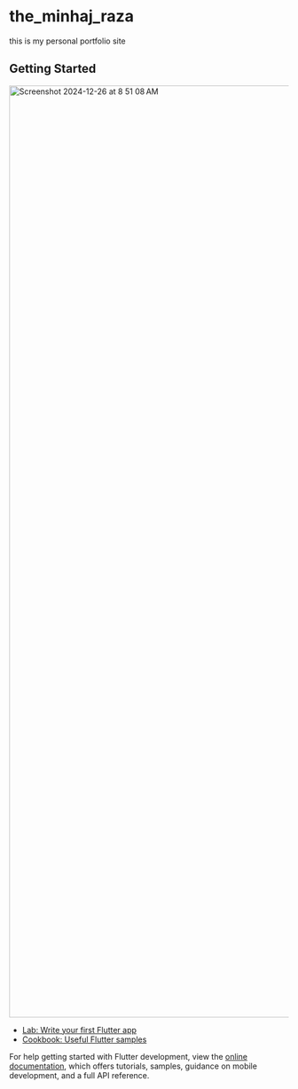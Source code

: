 # the_minhaj_raza

this is my personal portfolio site

## Getting Started
<img width="1680" alt="Screenshot 2024-12-26 at 8 51 08 AM" src="https://github.com/user-attachments/assets/6094483f-4fc4-4c16-b025-ad95716a0e80" />


- [Lab: Write your first Flutter app](https://docs.flutter.dev/get-started/codelab)
- [Cookbook: Useful Flutter samples](https://docs.flutter.dev/cookbook)

For help getting started with Flutter development, view the
[online documentation](https://docs.flutter.dev/), which offers tutorials,
samples, guidance on mobile development, and a full API reference.
